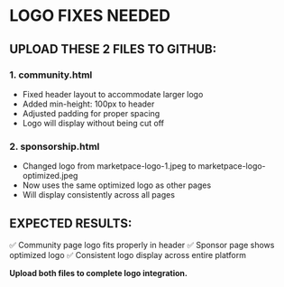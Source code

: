 # LOGO FIXES NEEDED

## UPLOAD THESE 2 FILES TO GITHUB:

### 1. community.html
- Fixed header layout to accommodate larger logo
- Added min-height: 100px to header
- Adjusted padding for proper spacing
- Logo will display without being cut off

### 2. sponsorship.html  
- Changed logo from marketpace-logo-1.jpeg to marketpace-logo-optimized.jpeg
- Now uses the same optimized logo as other pages
- Will display consistently across all pages

## EXPECTED RESULTS:
✅ Community page logo fits properly in header
✅ Sponsor page shows optimized logo
✅ Consistent logo display across entire platform

**Upload both files to complete logo integration.**